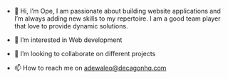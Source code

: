 - 👋 Hi, I’m Ope,
I am passionate about building website applications and I’m always adding new skills to my repertoire. 
I am a good team player that love to provide dynamic solutions.

- 👀 I’m interested in Web development
- 💞️ I’m looking to collaborate on different projects
- 📫 How to reach me on adewaleo@decagonhq.com

<!---
ope-deca/ope-deca is a ✨ special ✨ repository because its `README.md` (this file) appears on your GitHub profile.
You can click the Preview link to take a look at your changes.
--->
